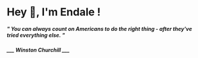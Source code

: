 <h1 title="head"> Hey 👋, I'm Endale !</h1>

**<h5><i>" You can always count on Americans to do the right thing - after they've tried everything else. "</i></h5>**

*<b>___ Winston Churchill ___</b>*
